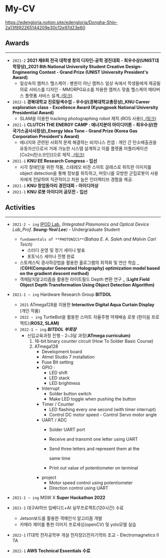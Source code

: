# My-CV
https://edengloria.notion.site/edengloria/Dongha-Shin-2a13f892265144209e30c12e97d23e60

## Awards

---

- `2021-2` **2021 제8회 전국 대학생 창의 디자인-공학 경진대회 - 최우수상(UNIST대학장상)_2021 8th National University Student Creative Design-Engineering Contest - Grand Prize (UNIST University President's Award)**
    - 일상속의 캠퍼스 헬스케어 : 병원이 아닌 캠퍼스 일상 속에서 학생들에게 제공될 의료 서비스를 디자인 - MMORPG요소를 차용한 캠퍼스 맞춤 헬스케어 메타버스 플랫폼 서비스 설계_[(링크)](https://design.unist.ac.kr/ko/8th-creative-design-engineering-competition/)
- `2022-1` **경북대학교 진로탐색수업 - 우수상(경북대학교총장상)_KNU Career exploration class - Excellence Award (Kyungpook National University Presidential Award)**
    - SLAM을 이용한 tracking photographing robot 제작.(ROS 사용))_[(링크)](http://www.lecturernews.com/news/articleView.html?idxno=105190)
- `2021-1` **CLUTCH THE ENERGY CAMP : 에너지분야 아이디어톤 - 최우수상(한국가스공사사장상)_Energy Idea Tone - Grand Prize (Korea Gas Corporation President's Award)**
    - 에너지와 관련된 사회적 문제 해결하는 비지니스 컨셉 : 개인 간 탄소배출권을 유동자산으로서 거래 가능한 시스템 설계하고 이를 플랫폼 어플리케이션[Co2n(탄소코인)]으로 제작._[(링크)](https://www.youtube.com/watch?v=OgqiCIqMaWU)
- `2021-1` **KNU EE Research Congress - 입선**
    - 시각 장애인을 위한 작품, 스테레오 비젼 스마트 글래스로 취득한 이미지를 object detection을 통해 정보를 취득하고, 머릿니를 모방한 군집로봇이 사용자에게 전달하여 직관적이고 차원 높은 인터렉티브 경험을 제공.
- `2021-1` **KNU 창업동아리 경진대회 - 아이디어상**
- `2021-1` **KNU 로봇 아이디어 공모전 - 입선**

## Activities

---

- `2021-2 ~ ing` [IPOD Lab.](https://www.ipodlab.com/) *(Integrated Plasmonics and Optical Device Lab_Prof. ****Seung-Yeol Lee****)* - Undergraduate Student
    - `fundamentals of **PHOTONICS**`*(Bahaa E. A. Saleh and Malvin Carl Teich)*
        - 스터디 운영 및 정기 세미나 발표
        - 포토닉스 세미나 진행 완료
    - 스토캐스틱 경사하강법을 활용한 홀로그램의 최적화 및 연산 학습 _ (**CGH(Computer Generated Holography) optimization model based on the gradient descent method)**
    - 객체탐지알고리즘을 활용한 라이트필드 Depth 변환 연구 _ (**Light Field Object Depth Transformation Using Object Detection Algorithm)**

- `2021-1 ~ ing` Hardware Research Group **BITDOL**
    - `2021` ATmega128을 이용한 **Interactive Digital Aqua Curtain Display** (개인 작품)
    - `2022 ~ ing` TurtleBot을 활용한 스마트 자율주행 약재배송 로봇 (한이음 프로젝트)(**ROS2, SLAM)**
    - `2022-1 ~ ing` ***BITDOL 부회장***
        - 신입교육과정 진행 - 2~3달 과정(**ATmega curriculum)**
            1. 16-bit binary counter circuit (How To Solder Basic Course)
            2. ATmega128
                - Development board
                - Atmel Studio 7 installation
                - Fuse Bit setting
                - GPIO :
                    - LED shift
                    - LED stack
                    - LED brightness
                - Interrupt
                    - Solder button switch
                    - Make LED toggle when pushing the button
                - Timer / Counter
                    - LED flashing every one second (with timer interrupt)
                    - Control DC motor speed - Control Servo motor angle
                - UART / ADC
                    - Solder UART port
                    - Receive and transmit one letter using UART
                    - Send three letters and represent them at the
                        
                        same time
                        
                    - Print out value of potentiometer on terminal
                - project
                    - Motor speed control using potentiometer
                    - Direction control using UART
        
- `2021-1 ~ ing` MSW X ****Super Hackathon 2022****

- `2021-1` 대구AI허브 임베디드+AI 실무프로젝트(120시간) 수료
    - Jetson보드를 활용한 객체인식 알고리즘 개발
    - 카메라 제어를 통한 이미지 프로세싱(openCV) 및 yolo모델 실습
    
- `2022-1` IT대학 전자공학부 개설 전자장2(전자기학II) 조교 - Electromagnetics II TA

- `2022-1` ****AWS Technical Essentials 수료****
